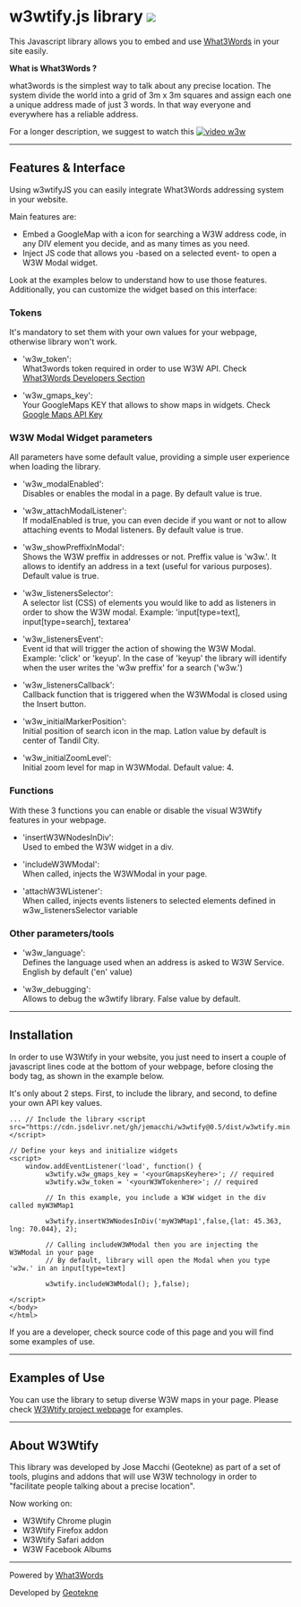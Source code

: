 # w3wtify.js library ![](http://www.geotekne.com.ar/w3wtify/img/w3wtify.png)

This Javascript library allows you to embed and use [What3Words](https://www.what3words.com) in your site easily.

**What is What3Words ?**

what3words is the simplest way to talk about any precise location. The system divide the world into a grid of 3m x 3m squares and assign each one a unique address made of just 3 words. In that way everyone and everywhere has a reliable address.

For a longer description, we suggest to watch this [![video w3w](https://img.youtube.com/vi/JTy7C47I8w0/0.jpg)](https://www.youtube.com/watch?v=JTy7C47I8w0)

* * *

## Features & Interface

Using w3wtifyJS you can easily integrate What3Words addressing system in your website.

Main features are:

*   Embed a GoogleMap with a icon for searching a W3W address code, in any DIV element you decide, and as many times as you need.
*   Inject JS code that allows you -based on a selected event- to open a W3W Modal widget.

Look at the examples below to understand how to use those features.
Additionally, you can customize the widget based on this interface:

### Tokens

It's mandatory to set them with your own values for your webpage, otherwise library won't work.

*   'w3w_token':  
    What3words token required in order to use W3W API. Check [What3Words Developers Section](https://what3words.com/developers/)

*   'w3w_gmaps_key':  
    Your GoogleMaps KEY that allows to show maps in widgets. Check [Google Maps API Key](https://developers.google.com/maps/documentation/javascript/get-api-key)

### W3W Modal Widget parameters

All parameters have some default value, providing a simple user experience when loading the library.

*   'w3w_modalEnabled':  
    Disables or enables the modal in a page. By default value is true.

*   'w3w_attachModalListener':  
    If modalEnabled is true, you can even decide if you want or not to allow attaching events to Modal listeners. By default value is true.

*   'w3w_showPreffixInModal':  
    Shows the W3W preffix in addresses or not. Preffix value is 'w3w.'. It allows to identify an address in a text (useful for various purposes). Default value is true.

*   'w3w_listenersSelector':  
    A selector list (CSS) of elements you would like to add as listeners in order to show the W3W modal. Example: 'input[type=text], input[type=search], textarea'

*   'w3w_listenersEvent':  
    Event id that will trigger the action of showing the W3W Modal. Example: 'click' or 'keyup'. In the case of 'keyup' the library will identify when the user writes the 'w3w preffix' for a search ('w3w.')

*   'w3w_listenersCallback':  
    Callback function that is triggered when the W3WModal is closed using the Insert button.

*   'w3w_initialMarkerPosition':  
    Initial position of search icon in the map. Latlon value by default is center of Tandil City.

*   'w3w_initialZoomLevel':  
    Initial zoom level for map in W3WModal. Default value: 4.

### Functions

With these 3 functions you can enable or disable the visual W3Wtify features in your webpage.

*   'insertW3WNodesInDiv':  
    Used to embed the W3W widget in a div.

*   'includeW3WModal':  
    When called, injects the W3WModal in your page.

*   'attachW3WListener':  
    When called, injects events listeners to selected elements defined in w3w_listenersSelector variable

### Other parameters/tools

*   'w3w_language':  
    Defines the language used when an address is asked to W3W Service. English by default ('en' value)

*   'w3w_debugging':  
    Allows to debug the w3wtify library. False value by default.

* * *

## Installation

In order to use W3Wtify in your website, you just need to insert a couple of javascript lines code at the bottom of your webpage, before closing the body tag, as shown in the example below.

It's only about 2 steps. First, to include the library, and second, to define your own API key values.

```
... // Include the library <script src="https://cdn.jsdelivr.net/gh/jemacchi/w3wtify@0.5/dist/w3wtify.min.js"></script>

// Define your keys and initialize widgets 
<script> 
    window.addEventListener('load', function() { 
         w3wtify.w3w_gmaps_key = '<yourGmapsKeyhere>'; // required
         w3wtify.w3w_token = '<yourW3WTokenhere>'; // required 
             
         // In this example, you include a W3W widget in the div called myW3WMap1 
         
         w3wtify.insertW3WNodesInDiv('myW3WMap1',false,{lat: 45.363, lng: 70.044}, 2); 
         
         // Calling includeW3WModal then you are injecting the W3WModal in your page
         // By default, library will open the Modal when you type 'w3w.' in an input[type=text]
         
         w3wtify.includeW3WModal(); },false); 
     
</script> 
</body> 
</html>
```

If you are a developer, check source code of this page and you will find some examples of use.

* * *

## Examples of Use

You can use the library to setup diverse W3W maps in your page. 
Please check  [W3Wtify project webpage](https://www.what3words.com) for examples.

* * *
## About W3Wtify

This library was developed by Jose Macchi (Geotekne) as part of a set of tools, plugins and addons that will use W3W technology in order to "facilitate people talking about a precise location".

Now working on:

*   W3Wtify Chrome plugin
*   W3Wtify Firefox addon
*   W3Wtify Safari addon
*   W3W Facebook Albums

* * *
Powered by [What3Words](https://www.what3words.com)

Developed by [Geotekne](http://www.geotekne.com.ar)